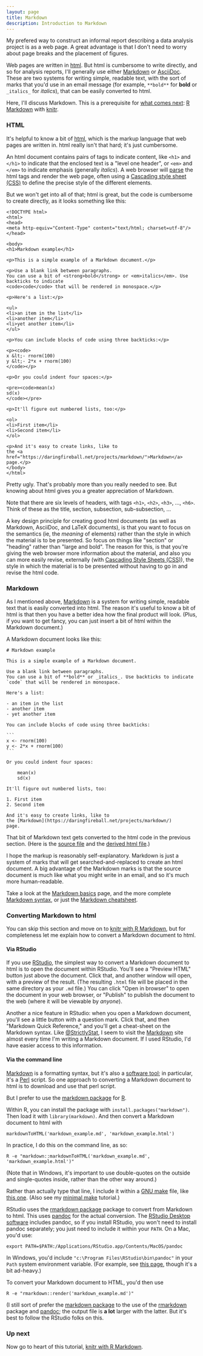 ```yaml
---
layout: page
title: Markdown
description: Introduction to Markdown
---
```


My prefered way to construct an informal report describing a data
analysis project is as a web page. A great advantage is that I don't
need to worry about page breaks and the placement of figures.

Web pages are written in
[html](https://en.wikipedia.org/wiki/HTML). But html is cumbersome to
write directly, and so for analysis reports, I'll generally use either
[Markdown](https://daringfireball.net/projects/markdown/) or
[AsciiDoc](http://www.methods.co.nz/asciidoc/). These are two systems
for writing simple, readable text, with the sort of marks that you'd
use in an email message (for example, `**bold**` for **bold** or
`_italics_` for _italics_), that can be easily converted to html.

Here, I'll discuss Markdown. This is a prerequisite for [what comes
next](Rmarkdown.html):
[R Markdown](https://rmarkdown.rstudio.com)
with [knitr](https://yihui.name/knitr/).

### HTML

It's helpful to know a bit of
[html](https://en.wikipedia.org/wiki/HTML), which is the markup
language that web pages are written in. html really isn't that hard;
it's just cumbersome.

An html document contains pairs of tags to indicate content, like
`<h1>` and `</h1>` to indicate that the enclosed text is a "level one
header", or `<em>` and `</em>` to indicate emphasis (generally
_italics_). A web browser will
[parse](https://en.wikipedia.org/wiki/Parsing) the html tags and render
the web page, often using a
[Cascading style sheet (CSS)](https://en.wikipedia.org/wiki/Cascading_Style_Sheets)
to define the precise style of the different elements.

But we won't get into all of that; html is great, but the code is
cumbersome to create directly, as it looks something like this:

    <!DOCTYPE html>
    <html>
    <head>
    <meta http-equiv="Content-Type" content="text/html; charset=utf-8"/>
    </head>

    <body>
    <h1>Markdown example</h1>

    <p>This is a simple example of a Markdown document.</p>

    <p>Use a blank link between paragraphs.
    You can use a bit of <strong>bold</strong> or <em>italics</em>. Use backticks to indicate
    <code>code</code> that will be rendered in monospace.</p>

    <p>Here's a list:</p>

    <ul>
    <li>an item in the list</li>
    <li>another item</li>
    <li>yet another item</li>
    </ul>

    <p>You can include blocks of code using three backticks:</p>

    <p><code>
    x &lt;- rnorm(100)
    y &lt;- 2*x + rnorm(100)
    </code></p>

    <p>Or you could indent four spaces:</p>

    <pre><code>mean(x)
    sd(x)
    </code></pre>

    <p>It'll figure out numbered lists, too:</p>

    <ol>
    <li>First item</li>
    <li>Second item</li>
    </ol>

    <p>And it's easy to create links, like to
    the <a href="https://daringfireball.net/projects/markdown/">Markdown</a>
    page.</p>
    </body>
    </html>

Pretty ugly. That's probably more than you really needed to see. But
knowing about html gives you a greater appreciation of Markdown.

Note that there are six levels of headers, with tags
`<h1>`, `<h2>`, `<h3>`, ..., `<h6>`. Think of these as the title,
section, subsection, sub-subsection, &hellip;

A key design principle for creating good html documents (as well as
Markdown, AsciiDoc, and LaTeX documents), is that you want to focus on
the semantics (ie, the _meaning_ of elements) rather than the style in
which the material is to be presented. So focus on things like
"section" or "heading" rather than "large and bold".  The reason for
this, is that you're giving the web browser more information about the
material, and also you can more easily revise, externally (with
[Cascading Style Sheets (CSS)](https://en.wikipedia.org/wiki/Cascading_Style_Sheets)),
the style in which the material is to be presented without having to
go in and revise the html code.

### Markdown

As I mentioned above,
[Markdown](https://daringfireball.net/projects/markdown/) is a system
for writing simple, readable text that is easily converted into
html. The reason it's useful to know a bit of html is that then you
have a better idea how the final product will look. (Plus, if you want
to get fancy, you can just insert a bit of html within the Markdown
document.)

A Markdown document looks like this:

    # Markdown example

    This is a simple example of a Markdown document.

    Use a blank link between paragraphs.
    You can use a bit of **bold** or _italics_. Use backticks to indicate
    `code` that will be rendered in monospace.

    Here's a list:

    - an item in the list
    - another item
    - yet another item

    You can include blocks of code using three backticks:

    ```
    x <- rnorm(100)
    y <- 2*x + rnorm(100)
    ```

    Or you could indent four spaces:

        mean(x)
        sd(x)

    It'll figure out numbered lists, too:

    1. First item
    2. Second item

    And it's easy to create links, like to
    the [Markdown](https://daringfireball.net/projects/markdown/)
    page.

That bit of Markdown text gets converted to the html code in the
previous section. (Here is the
[source file](https://github.com/kbroman/knitr_knutshell/blob/gh-pages/assets/markdown_example.md)
and the
[derived html file](https://github.com/kbroman/knitr_knutshell/blob/gh-pages/assets/markdown_example.html).)

I hope the markup is reasonably self-explanatory. Markdown is just a
system of marks that will get searched-and-replaced to create an html
document. A big advantage of the Markdown marks is that the source
document is much like what you might write in an email, and so it's
much more human-readable.

Take a look at the [Markdown basics](https://daringfireball.net/projects/markdown/basics) page,
and the more complete [Markdown syntax](https://daringfireball.net/projects/markdown/syntax),
or just the [Markdown cheatsheet](https://github.com/adam-p/markdown-here/wiki/Markdown-Cheatsheet).

### Converting Markdown to html

You can skip this section and move on to
[knitr with R Markdown](Rmarkdown.html), but for completeness let me
explain how to convert a Markdown document to html.

#### Via RStudio

If you use [RStudio](https://www.rstudio.com), the simplest way to
convert a Markdown document to html is to open the document within
RStudio. You'll see a
"Preview HTML" button just above the document. Click that, and another
window will open, with a preview of the result. (The resulting `.html`
file will be placed in the same directory as your `.md` file.)  You
can click "Open in browser" to open the document in your web browser,
or "Publish" to publish the document to the web (where it will be
viewable by _anyone_).

Another a nice feature in RStudio: when you open a Markdown document,
you'll see a little button with a question mark. Click that, and then
"Markdown Quick Reference," and you'll get a cheat-sheet on the
Markdown syntax. Like
[@StrictlyStat](https://twitter.com/StrictlyStat/status/423178160968970240),
I seem to visit the
[Markdown](https://daringfireball.net/projects/markdown) site almost every
time I'm writing a Markdown document. If I used RStudio, I'd have
easier access to this information.


#### Via the command line

[Markdown](https://daringfireball.net/projects/markdown) is a
formatting syntax, but it's also a
[software tool](https://daringfireball.net/projects/downloads/Markdown_1.0.1.zip);
in particular, it's a [Perl](https://www.perl.org/) script.
So one approach to converting a Markdown document to html is to
download and use that perl script.

But I prefer to use the
[markdown package](https://cran.r-project.org/package=markdown)
for [R](https://www.r-project.org).

Within R, you can install the package with
`install.packages("markdown")`. Then load it with
`library(markdown)`. And then convert a Markdown document to html with

    markdownToHTML('markdown_example.md', 'markdown_example.html')

In practice, I do this on the command line, as so:

    R -e "markdown::markdownToHTML('markdown_example.md', 'markdown_example.html')"

(Note that in Windows, it's important to use double-quotes on the
outside and single-quotes inside, rather than the other way around.)

Rather than actually type that line, I include it within a
[GNU make](https://www.gnu.org/software/make) file, like
[this one](https://github.com/kbroman/knitr_knutshell/blob/gh-pages/assets/Makefile).
(Also see my [minimal make](https://kbroman.org/minimal_make/)
tutorial.)

RStudio uses the
[rmarkdown package](https://github.com/rstudio/rmarkdown) package to
convert from Markdown to html. This uses
[pandoc](https://pandoc.org) for the actual
conversion. The
[RStudio Desktop software](https://www.rstudio.com/products/rstudio/#Desk)
includes pandoc, so if you install RStudio, you won't need to install
pandoc separately; you just need to include it within your `PATH`. On
a Mac, you'd use:

    export PATH=$PATH:/Applications/RStudio.app/Contents/MacOS/pandoc

In Windows, you'd include `"c:\Program Files\RStudio\bin\pandoc"` in
your `Path` system environment variable. (For example, see
[this page](https://www.howtogeek.com/118594/how-to-edit-your-system-path-for-easy-command-line-access/),
though it's a bit ad-heavy.)

To convert your Markdown document to HTML, you'd then use

    R -e "rmarkdown::render('markdown_example.md')"

(I still sort of prefer the
[markdown package](https://cran.r-project.org/package=markdown)
to the use of the [rmarkdown](https://github.com/rstudio/rmarkdown)
package and [pandoc](https://pandoc.org); the output
file is **a lot** larger with the latter. But it's best to follow the
RStudio folks on this.


### Up next

Now go to heart of this tutorial, [knitr with R Markdown](Rmarkdown.html).
